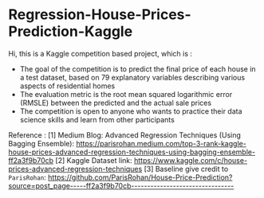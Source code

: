 # Regression-House-Prices-Prediction-Kaggle

Hi, this is a Kaggle competition based project, which is :
- The goal of the competition is to predict the final price of each house in a test dataset, based on 79 explanatory variables describing various aspects of residential homes
- The evaluation metric is the root mean squared logarithmic error (RMSLE) between the predicted and the actual sale prices
- The competition is open to anyone who wants to practice their data science skills and learn from other participants


Reference :
[1] Medium Blog: Advanced Regression Techniques (Using Bagging Ensemble): https://parisrohan.medium.com/top-3-rank-kaggle-house-prices-advanced-regression-techniques-using-bagging-ensemble-ff2a3f9b70cb
[2] Kaggle Dataset link: https://www.kaggle.com/c/house-prices-advanced-regression-techniques
[3] Baseline give credit to `ParisRohan`: https://github.com/ParisRohan/House-Price-Prediction?source=post_page-----ff2a3f9b70cb--------------------------------



